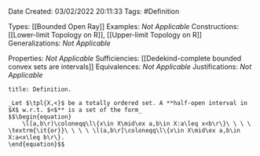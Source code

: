 <div class="topSpace"></div>

Date Created: 03/02/2022 20:11:33
Tags: #Definition

Types: [[Bounded Open Ray]]
Examples: _Not Applicable_
Constructions: [[Lower-limit Topology on R]], [[Upper-limit Topology on R]]
Generalizations: _Not Applicable_

Properties: _Not Applicable_
Sufficiencies: [[Dedekind-complete bounded convex sets are intervals]]
Equivalences: _Not Applicable_
Justifications: _Not Applicable_

``` ad-Definition
title: Definition.

_Let $\tpl{X,<}$ be a totally ordered set. A **half-open interval in $X$ w.r.t. $<$** is a set of the form_
$$\begin{equation}
    \l[a,b\r)\coloneqq\l\{x\in X\mid\ex a,b\in X:a\leq x<b\r\}\ \ \ \ \textrm{\it{or}}\ \ \ \ \l(a,b\r]\coloneqq\l\{x\in X\mid\ex a,b\in X:a<x\leq b\r\}.
\end{equation}$$

```
